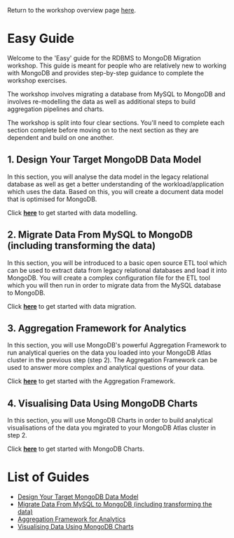 Return to the workshop overview page [here](..).

# Easy Guide
Welcome to the 'Easy' guide for the RDBMS to MongoDB Migration workshop. This guide is meant for people who are relatively new to working with MongoDB and provides step-by-step guidance to complete the workshop exercises. 

The workshop involves migrating a database from MySQL to MongoDB and involves re-modelling the data as well as additional steps to build aggregation pipelines and charts. 

The workshop is split into four clear sections. You'll need to complete each section complete before moving on to the next section as they are dependent and build on one another.

## 1. Design Your Target MongoDB Data Model
In this section, you will analyse the data model in the legacy relational database as well as get a better understanding of the workload/application which uses the data. Based on this, you will create a document data model that is optimised for MongoDB.

Click **[here](data-modelling)** to get started with data modelling.
## 2. Migrate Data From MySQL to MongoDB (including transforming the data)
In this section, you will be introduced to a basic open source ETL tool which can be used to extract data from legacy relational databases and load it into MongoDB. You will create a complex configuration file for the ETL tool which you will then run in order to migrate data from the MySQL database to MongoDB.

Click **[here](data-migration)** to get started with data migration.
## 3. Aggregation Framework for Analytics
In this section, you will use MongoDB's powerful Aggregation Framework to run analytical queries on the data you loaded into your MongoDB Atlas cluster in the previous step (step 2). The Aggregation Framework can be used to answer more complex and analytical questions of your data.

Click **[here](aggregations)** to get started with the Aggregation Framework.
## 4. Visualising Data Using MongoDB Charts
In this section, you will use MongoDB Charts in order to build analytical visualisations of the data you mgirated to your MongoDB Atlas cluster in step 2. 

Click **[here](charts)** to get started with MongoDB Charts.

# List of Guides
* [Design Your Target MongoDB Data Model](data-modelling)
* [Migrate Data From MySQL to MongoDB (including transforming the data)](data-migration)
* [Aggregation Framework for Analytics](aggregations)
* [Visualising Data Using MongoDB Charts](charts)
